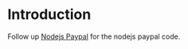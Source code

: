 # Introduction

Follow up [Nodejs Paypal](https://github.com/morfsys/nodejs-paypal) for the nodejs paypal code.
